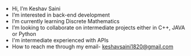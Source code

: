 - Hi, I’m Keshav Saini
- I’m interested in back-end development
- I’m currently learning Discrete Mathematics
- I’m looking to collaborate on intermediate projects either in C++, JAVA or Python
- I'm intermediate experienced with APIs
- How to reach me through my email- keshavsaini1820@gmail.com

<!---
sainikeshav/sainikeshav is a ✨ special ✨ repository because its `README.md` (this file) appears on your GitHub profile.
You can click the Preview link to take a look at your changes.
--->

